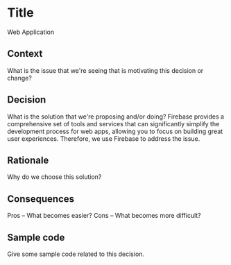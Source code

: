 # Title
Web Application

## Context
What is the issue that we're seeing that is motivating this decision or change?

## Decision
What is the solution that we're proposing and/or doing?
Firebase provides a comprehensive set of tools and services that can significantly simplify the development process for web apps, allowing you to focus on building great user experiences. Therefore, we use Firebase to address the issue.

## Rationale
Why do we choose this solution?

## Consequences
Pros – What becomes easier?
Cons – What becomes more difficult?

## Sample code
Give some sample code related to this decision.
